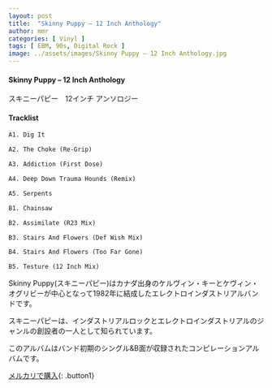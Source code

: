 ```yaml
---
layout: post
title:  "Skinny Puppy – 12 Inch Anthology"
author: mmr
categories: [ Vinyl ]
tags: [ EBM, 90s, Digital Rock ]
image: ../assets/images/Skinny Puppy – 12 Inch Anthology.jpg
---
```


#### Skinny Puppy – 12 Inch Anthology

スキニーパピー　12インチ アンソロジー

#### Tracklist
```md
A1. Dig It

A2. The Choke (Re-Grip)

A3. Addiction (First Dose)

A4. Deep Down Trauma Hounds (Remix)

A5. Serpents

B1. Chainsaw

B2. Assimilate (R23 Mix)

B3. Stairs And Flowers (Def Wish Mix)

B4. Stairs And Flowers (Too Far Gone)

B5. Testure (12 Inch Mix)
```

Skinny Puppy(スキニーパピー)はカナダ出身のケルヴィン・キーとケヴィン・オグリビーが中心となって1982年に結成したエレクトロインダストリアルバンドです。

スキニーパピーは、インダストリアルロックとエレクトロインダストリアルのジャンルの創設者の一人として知られています。

このアルバムはバンド初期のシングル&B面が収録されたコンピレーションアルバムです。

[メルカリで購入](https://jp.mercari.com/item/m35594422931){: .button1}

